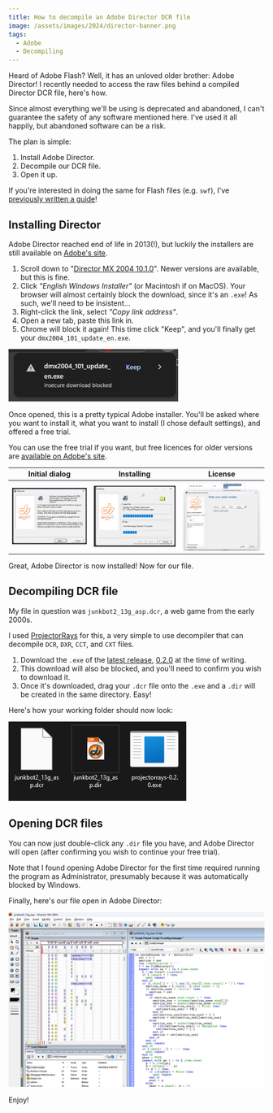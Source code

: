 ```yaml
---
title: How to decompile an Adobe Director DCR file
image: /assets/images/2024/director-banner.png
tags:
  - Adobe
  - Decompiling
---
```


Heard of Adobe Flash? Well, it has an unloved older brother: Adobe Director! I recently needed to access the raw files behind a compiled Director DCR file, here's how.

Since almost everything we'll be using is deprecated and abandoned, I can't guarantee the safety of any software mentioned here. I've used it all happily, but abandoned software can be a risk.

The plan is simple:

1. Install Adobe Director.
2. Decompile our DCR file.
3. Open it up.

If you're interested in doing the same for Flash files (e.g. `swf`), I've [previously written a guide](https://history.jakelee.co.uk/the-scary-maze-game-screamer-decompiled/#how-was-it-decompiled)!

## Installing Director

Adobe Director reached end of life in 2013(!), but luckily the installers are still available on [Adobe's site](https://www.adobe.com/support/director/downloads.html).

1. Scroll down to "[Director MX 2004 10.1.0](<https://www.adobe.com/support/director/downloads.html#:~:text=English%20Windows%20Installer%20(EXE%2C%2037.1%20MB)>)". Newer versions are available, but this is fine.
2. Click _"English Windows Installer"_ (or Macintosh if on MacOS). Your browser will almost certainly block the download, since it's an `.exe`! As such, we'll need to be insistent...
3. Right-click the link, select _"Copy link address"_.
4. Open a new tab, paste this link in.
5. Chrome will block it again! This time click "Keep", and you'll finally get your `dmx2004_101_update_en.exe`.

[![](/assets/images/2024/director-download.png)](/assets/images/2024/director-download.png)

Once opened, this is a pretty typical Adobe installer. You'll be asked where you want to install it, what you want to install (I chose default settings), and offered a free trial.

You can use the free trial if you want, but free licences for older versions are [available on Adobe's site](https://web.archive.org/web/20130101115113/https://helpx.adobe.com/x-productkb/policy-pricing/macromedia-legacy-activation-error.html).

|                                           Initial dialog                                            |                                                Installing                                                 |                                               License                                               |
| :-------------------------------------------------------------------------------------------------: | :-------------------------------------------------------------------------------------------------------: | :-------------------------------------------------------------------------------------------------: |
| [![](/assets/images/2024/director-initial-thumbnail.png)](/assets/images/2024/director-initial.png) | [![](/assets/images/2024/director-installing-thumbnail.png)](/assets/images/2024/director-installing.png) | [![](/assets/images/2024/director-license-thumbnail.png)](/assets/images/2024/director-license.png) |

Great, Adobe Director is now installed! Now for our file.

## Decompiling DCR file

My file in question was `junkbot2_13g_asp.dcr`, a web game from the early 2000s.

I used [ProjectorRays](https://github.com/ProjectorRays/ProjectorRays) for this, a very simple to use decompiler that can decompile `DCR`, `DXR`, `CCT`, and `CXT` files.

1. Download the `.exe` of the [latest release](https://github.com/ProjectorRays/ProjectorRays/releases), [0.2.0](https://github.com/ProjectorRays/ProjectorRays/releases/tag/v0.2.0) at the time of writing.
2. This download will also be blocked, and you'll need to confirm you wish to download it.
3. Once it's downloaded, drag your `.dcr` file onto the `.exe` and a `.dir` will be created in the same directory. Easy!

Here's how your working folder should now look:

[![](/assets/images/2024/director-output.png)](/assets/images/2024/director-output.png)

## Opening DCR files

You can now just double-click any `.dir` file you have, and Adobe Director will open (after confirming you wish to continue your free trial).

Note that I found opening Adobe Director for the first time required running the program as Administrator, presumably because it was automatically blocked by Windows.

Finally, here's our file open in Adobe Director:

[![](/assets/images/2024/director-open.png)](/assets/images/2024/director-open.png)

Enjoy!
